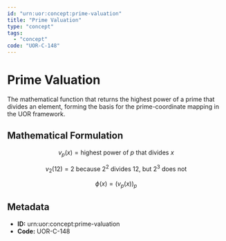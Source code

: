 ```yaml
---
id: "urn:uor:concept:prime-valuation"
title: "Prime Valuation"
type: "concept"
tags:
  - "concept"
code: "UOR-C-148"
---
```


# Prime Valuation

The mathematical function that returns the highest power of a prime that divides an element, forming the basis for the prime-coordinate mapping in the UOR framework.

## Mathematical Formulation

$$
v_p(x) = \text{highest power of $p$ that divides $x$}
$$

$$
v_2(12) = 2 \text{ because } 2^2 \text{ divides } 12 \text{, but } 2^3 \text{ does not}
$$

$$
\phi(x) = (v_p(x))_p
$$

## Metadata

- **ID:** urn:uor:concept:prime-valuation
- **Code:** UOR-C-148
